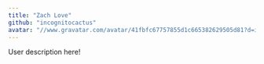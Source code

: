 ```yaml
---
title: "Zach Love"
github: "incognitocactus"
avatar: "//www.gravatar.com/avatar/41fbfc67757855d1c665382629505d81?d=identicon"
---
```


User description here!

